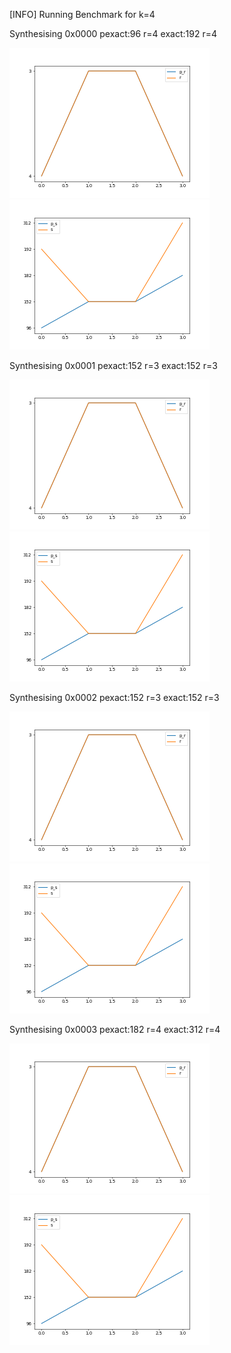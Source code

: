 [INFO] Running Benchmark for k=4

Synthesising 0x0000 pexact:96 r=4 exact:192 r=4

![Bench_1](benchmark_r.png) ![Bench_2](benchmark_s.png  )

Synthesising 0x0001 pexact:152 r=3 exact:152 r=3

![Bench_1](benchmark_r.png) ![Bench_2](benchmark_s.png  )

Synthesising 0x0002 pexact:152 r=3 exact:152 r=3

![Bench_1](benchmark_r.png) ![Bench_2](benchmark_s.png  )

Synthesising 0x0003 pexact:182 r=4 exact:312 r=4

![Bench_1](benchmark_r.png) ![Bench_2](benchmark_s.png  )

